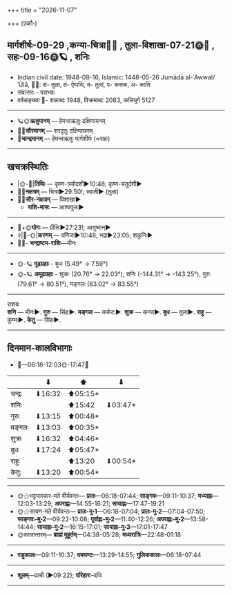 +++
title = "2026-11-07"

+++
(उकौ॰)
## मार्गशीर्षः-09-29  ,कन्या-चित्रा🌛🌌  ,  तुला-विशाखा-07-21🌞🌌  ,  सहः-09-16🌞🪐  , शनिः
- Indian civil date: 1948-08-16, Islamic: 1448-05-26 Jumādā al-ʾAwwal/ʾŪlā, 🌌🌞: सं- तुला, तं- ऐप्पसि, म- तुलां, प- कत्तक, अ- काति
- संवत्सरः - पराभवः
- वर्षसङ्ख्या 🌛- शकाब्दः 1948, विक्रमाब्दः 2083, कलियुगे 5127
___________________
- 🪐🌞**ऋतुमानम्** — हेमन्तऋतुः दक्षिणायनम्
- 🌌🌞**सौरमानम्** — शरदृतुः दक्षिणायनम्
- 🌛**चान्द्रमानम्** — हेमन्तऋतुः मार्गशीर्षः (≈सहः)
___________________


## खचक्रस्थितिः
- |🌞-🌛|**तिथिः** — कृष्ण-त्रयोदशी►10:48; कृष्ण-चतुर्दशी►  
- 🌌🌛**नक्षत्रम्** — चित्रा►29:50!; स्वाती► (तुला)  
- 🌌🌞**सौर-नक्षत्रम्** — विशाखा►  
  - **राशि-मासः** — आश्वयुजः► 
___________________
- 🌛+🌞**योगः** — प्रीतिः►27:23!; आयुष्मान्►  
- २|🌛-🌞|**करणम्** — वणिजा►10:48; भद्रा►23:05; शकुनिः►  
- 🌌🌛- **चन्द्राष्टम-राशिः**—मीनः  
___________________
- 🌞-🪐 **मूढग्रहाः** - बुधः (5.49° → 7.59°)
- 🌞-🪐 **अमूढग्रहाः** - शुक्रः (20.76° → 22.03°), शनिः (-144.31° → -143.25°), गुरुः (79.61° → 80.51°), मङ्गलः (83.02° → 83.55°)
___________________
राशयः  
**शनि** — मीनः►. **गुरु** — सिंहः►. **मङ्गल** — कर्कटः►. **शुक्र** — कन्या►. **बुध** — तुला►. **राहु** — कुम्भः►. **केतु** — सिंहः►. 
___________________


## दिनमान-कालविभागाः
- 🌅—06:18-12:03🌞-17:47🌇  

|      |⬇     |⬆     |⬇     |
|------|-----|-----|------|
|चन्द्रः|⬇16:32 |⬆05:15*|     |
|शनिः   |     |⬆15:42 |⬇03:47*|
|गुरुः  |⬇13:15 |⬆00:48*|     |
|मङ्गलः |⬇13:03 |⬆00:35*|     |
|शुक्रः |⬇16:32 |⬆04:46*|     |
|बुधः   |⬇17:24 |⬆05:47*|     |
|राहुः  |     |⬆13:20 |⬇00:54*|
|केतुः  |⬇13:20 |⬆00:54*|     |
___________________
- 🌞⚝भट्टभास्कर-मते वीर्यवन्तः— **प्रातः**—06:18-07:44; **साङ्गवः**—09:11-10:37; **मध्याह्नः**—12:03-13:29; **अपराह्णः**—14:55-16:21; **सायाह्नः**—17:47-19:21  
- 🌞⚝सायण-मते वीर्यवन्तः— **प्रातः-मु॰1**—06:18-07:04; **प्रातः-मु॰2**—07:04-07:50; **साङ्गवः-मु॰2**—09:22-10:08; **पूर्वाह्णः-मु॰2**—11:40-12:26; **अपराह्णः-मु॰2**—13:58-14:44; **सायाह्नः-मु॰2**—16:15-17:01; **सायाह्नः-मु॰3**—17:01-17:47  
- 🌞कालान्तरम्— **ब्राह्मं मुहूर्तम्**—04:38-05:28; **मध्यरात्रिः**—22:48-01:18  
___________________
- **राहुकालः**—09:11-10:37; **यमघण्टः**—13:29-14:55; **गुलिककालः**—06:18-07:44  
___________________
- **शूलम्**—प्राची (►09:22); **परिहारः**–दधि  
___________________
